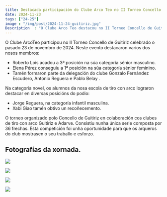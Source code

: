 ```yaml
---
title: Destacada participación do Clube Arco Teo no II Torneo Concello de Guitiriz
date: 2024-11-23
tags: ["24-25"]
image : "/img/post/2024-11-24-guitiriz.jpg"  
Description  : "O Clube Arco Teo destacou no II Torneo Concello de Guitiriz celebrado o 23 de novembro de 2024. Roberto Lois logrou o 3º posto na categoría sénior masculino, Elena Pérez foi 1ª na sénior feminino, e os alumnos da escola acadaron varios podios na categoría novel."
---
```

O Clube ArcoTeo participou no II Torneo Concello de Guitiriz celebrado o pasado 23 de novembro de 2024. Neste evento destacaron varios dos nosos membros:

* Roberto Lois  acadou a 3ª posición na súa categoría sénior masculino.
* Elena Pérez   conseguiu a 1ª posición na súa categoría sénior feminino.
* Tamén formaron parte da delegación do clube Gonzalo Fernández Escudero, Antonio Reguera e Pablo Belay  .

Na categoría novel, os alumnos da nosa escola de tiro con arco lograron destacar en diversas posicións do podio:
* Jorge Reguera, na categoría infantil masculina.
* Xabi Giao tamén obtivo un recoñecemento.

O torneo organizado polo Concello de Guitiriz en colaboración cos clubes de tiro con arco Guitiriz e Adarve. Consistiu nunha única serie composta por 36 frechas. Esta competición foi unha oportunidade para que os arqueros do club mostrasen o seu traballo e esforzo.



## Fotografías da xornada.

![](../2024-11-23-guitiriz/01.jpg)


![](../2024-11-23-guitiriz/02.jpg)


![](../2024-11-23-guitiriz/03.jpg)


![](../2024-11-23-guitiriz/04.jpg)